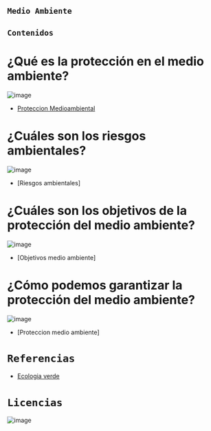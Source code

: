 ## `Medio Ambiente`

## `Contenidos`
# ¿Qué es la protección en el medio ambiente?
![image](https://user-images.githubusercontent.com/114906861/201603401-236b7891-d078-423f-b6a7-15a8047996f3.jpg)
- [Proteccion Medioambiental](medioambiente/ambiente.md) 

# ¿Cuáles son los riesgos ambientales?
![image](https://user-images.githubusercontent.com/114906861/201603673-9679fac0-39e1-4f10-bf9a-81f64e048313.jpg)
- [Riesgos ambientales]

# ¿Cuáles son los objetivos de la protección del medio ambiente?
![image](https://user-images.githubusercontent.com/114906861/201603924-360b9997-7936-4169-be5e-06e8c769844e.jpg)
- [Objetivos medio ambiente] 

# ¿Cómo podemos garantizar la protección del medio ambiente?

![image](https://user-images.githubusercontent.com/114906861/201604468-6d9df03a-e2f0-463a-a881-0c50108920bf.png)
- [Proteccion medio ambiente]

# `Referencias`

- [Ecologia verde](https://www.ecologiaverde.com/conservacion-y-proteccion-del-medio-ambiente-importancia-y-medidas-1804.html)


# `Licencias`
![image](https://user-images.githubusercontent.com/114906861/201602325-53437fa8-61f8-45c2-9c1d-9e4b8c3cc45a.PNG)
